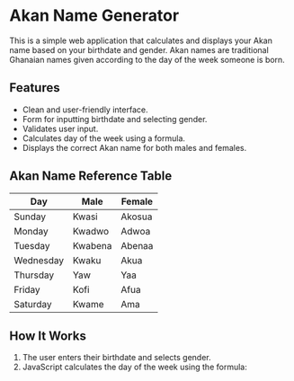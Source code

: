 # Akan Name Generator

This is a simple web application that calculates and displays your Akan name based on your birthdate and gender. Akan names are traditional Ghanaian names given according to the day of the week someone is born.

## Features

- Clean and user-friendly interface.
- Form for inputting birthdate and selecting gender.
- Validates user input.
- Calculates day of the week using a formula.
- Displays the correct Akan name for both males and females.

## Akan Name Reference Table

| Day       | Male     | Female   |
|-----------|----------|----------|
| Sunday    | Kwasi    | Akosua   |
| Monday    | Kwadwo   | Adwoa    |
| Tuesday   | Kwabena  | Abenaa   |
| Wednesday | Kwaku    | Akua     |
| Thursday  | Yaw      | Yaa      |
| Friday    | Kofi     | Afua     |
| Saturday  | Kwame    | Ama      |


## How It Works

1. The user enters their birthdate and selects gender.
2. JavaScript calculates the day of the week using the formula:

